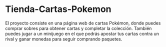 # Tienda-Cartas-Pokemon

El proyecto consiste en una página web de cartas Pokémon, donde puedes comprar sobres para obtener cartas y completar la colección.
También puedes jugar a un minijuego en el que podrás apostar tus cartas contra un rival y ganar monedas para seguir comprando paquetes.
